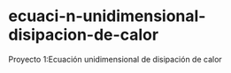 # ecuaci-n-unidimensional-disipacion-de-calor
Proyecto 1:Ecuación unidimensional de disipación de calor
